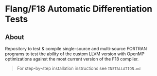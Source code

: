 # Flang/F18 Automatic Differentiation Tests

## About

Repository to test & compile single-source and multi-source FORTRAN programs to test the ability of the custom LLVM version with OpenMP optimizations against the most current version of the F18 compiler.

> For step-by-step installation instructions see `INSTALLATION.md`
